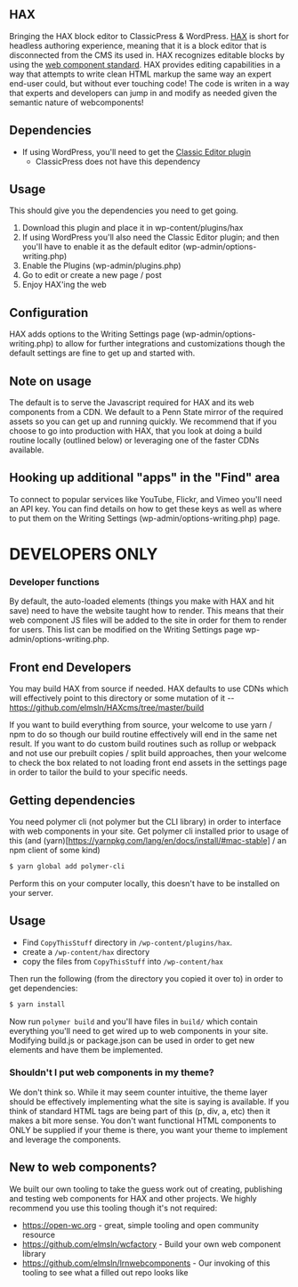 ## HAX
Bringing the HAX block editor to ClassicPress & WordPress. [HAX](https://haxtheweb.org/) is short for headless authoring experience, meaning that it is a block editor that is disconnected from the CMS its used in. HAX recognizes editable blocks by using the [web component standard](https://www.webcomponents.org/). HAX provides editing capabilities in a way that attempts to write clean HTML markup the same way an expert end-user could, but without ever touching code! The code is writen in a way that experts and developers can jump in and modify as needed given the semantic nature of webcomponents!

## Dependencies
- If using WordPress, you'll need to get the [Classic Editor plugin](https://wordpress.org/plugins/classic-editor/)
  - ClassicPress does not have this dependency

## Usage
This should give you the dependencies you need to get going.
1. Download this plugin and place it in wp-content/plugins/hax
2. If using WordPress you'll also need the Classic Editor plugin; and then you'll have to enable it as the default editor (wp-admin/options-writing.php)
3. Enable the Plugins (wp-admin/plugins.php)
4. Go to edit or create a new page / post
5. Enjoy HAX'ing the web

## Configuration
HAX adds options to the Writing Settings page (wp-admin/options-writing.php) to allow for further integrations and customizations though the default settings are fine to get up and started with.

## Note on usage
The default is to serve the Javascript required for HAX and its web components from a CDN. We default to a Penn State mirror of the required assets so you can get up and running quickly. We recommend that if you choose to go into production with HAX, that you look at doing a build routine locally (outlined below) or leveraging one of the faster CDNs available.

## Hooking up additional "apps" in the "Find" area
To connect to popular services like YouTube, Flickr, and Vimeo you'll need an API key. You can find details on how to get these keys as well as where to put them on the Writing Settings (wp-admin/options-writing.php) page.

# DEVELOPERS ONLY

### Developer functions
By default, the auto-loaded elements (things you make with HAX and hit save) need to have the website taught how to render. This means that their web component JS files will be added to the site in order for them to render for users. This list can be modified on the Writing Settings page wp-admin/options-writing.php.

## Front end Developers
You may build HAX from source if needed. HAX defaults to use CDNs which will effectively point to
this directory or some mutation of it -- https://github.com/elmsln/HAXcms/tree/master/build

If you want to build everything from source, your welcome to use yarn / npm to do so though our
build routine effectively will end in the same net result.  If you want to do custom build routines
such as rollup or webpack and not use our prebuilt copies / split build approaches, then your welcome
to check the box related to not loading front end assets in the settings page in order to tailor
the build to your specific needs.

## Getting dependencies
You need polymer cli (not polymer but the CLI library) in order to interface with web components in your site. Get polymer cli installed prior to usage of this (and (yarn)[https://yarnpkg.com/lang/en/docs/install/#mac-stable] / an npm client of some kind)
```bash
$ yarn global add polymer-cli
```
Perform this on your computer locally, this doesn't have to be installed on your server.

## Usage

- Find `CopyThisStuff` directory in `/wp-content/plugins/hax`.
- create a `/wp-content/hax` directory
- copy the files from `CopyThisStuff` into `/wp-content/hax`

Then run the following (from the directory you copied it over to) in order to get dependencies:
```bash
$ yarn install
```
Now run `polymer build` and you'll have files in `build/` which contain everything you'll need to get wired up to web components in your site. Modifying build.js or package.json can be used in order to get new elements and have them be implemented.

### Shouldn't I put web components in my theme?
We don't think so. While it may seem counter intuitive, the theme layer should be effectively implementing what the site is saying is available. If you think of standard HTML tags are being part of this (p, div, a, etc) then it makes a bit more sense. You don't want functional HTML components to ONLY be supplied if your theme is there, you want your theme to implement and leverage the components.

## New to web components?
We built our own tooling to take the guess work out of creating, publishing and testing web components for HAX and other projects. We highly recommend you use this tooling though it's not required:
- https://open-wc.org - great, simple tooling and open community resource
- https://github.com/elmsln/wcfactory - Build your own web component library
- https://github.com/elmsln/lrnwebcomponents - Our invoking of this tooling to see what a filled out repo looks like
